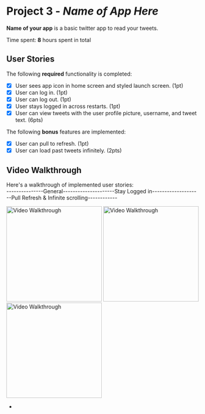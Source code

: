 # Project 3 - *Name of App Here*

**Name of your app** is a basic twitter app to read your tweets.

Time spent: **8** hours spent in total

## User Stories

The following **required** functionality is completed:

- [x] User sees app icon in home screen and styled launch screen. (1pt)
- [x] User can log in. (1pt)
- [x] User can log out. (1pt)
- [x] User stays logged in across restarts. (1pt)
- [x] User can view tweets with the user profile picture, username, and tweet text. (6pts)

The following **bonus** features are implemented:

- [x] User can pull to refresh. (1pt)
- [x] User can load past tweets infinitely. (2pts)

## Video Walkthrough

Here's a walkthrough of implemented user stories:<br>
---------------General---------------------Stay Logged in--------------------Pull Refresh & Infinite scrolling------------

<img src='http://g.recordit.co/G1CDzAKaU5.gif' title='Video Walkthrough' width='250' alt='Video Walkthrough' /> <img src='http://g.recordit.co/SfEMgXELjS.gif' title='Video Walkthrough' width='250' alt='Video Walkthrough' /><img src='http://g.recordit.co/SfEMgXELjS.gif' title='Video Walkthrough' width='250' alt='Video Walkthrough' />


-
